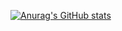 [![Anurag's GitHub stats](https://github-readme-stats.vercel.app/api?username=54linxiu)](https://github.com/anuraghazra/github-readme-stats)
